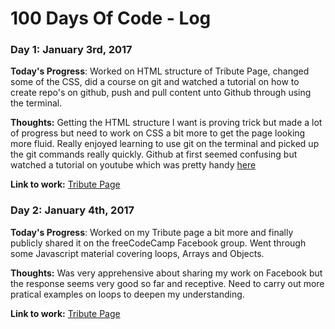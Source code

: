 # 100 Days Of Code - Log

### Day 1: January 3rd, 2017

**Today's Progress**: Worked on HTML structure of Tribute Page, changed some of the CSS, did a course on git and watched a tutorial on how to create repo's on github, push and pull content unto Github through using the terminal.

**Thoughts:** Getting the HTML structure I want is proving trick but made a lot of progress but need to work on CSS a bit more to get the page looking more fluid. Really enjoyed learning to use git on the terminal and picked up the git commands really quickly. Github at first seemed confusing but watched a tutorial on youtube which was pretty handy [here](https://www.youtube.com/watch?v=0fKg7e37bQE)

**Link to work:** [Tribute Page](http://codepen.io/MikeOsa123/pen/ENKQbB)

### Day 2: January 4th, 2017

**Today's Progress**: Worked on my Tribute page a bit more and finally publicly shared it on the freeCodeCamp Facebook group. Went through some Javascript material covering loops, Arrays and Objects.

**Thoughts:** Was very apprehensive about sharing my work on Facebook but the response seems very good so far and receptive. Need to carry out more pratical examples on loops to deepen my understanding.

**Link to work:** [Tribute Page](http://codepen.io/MikeOsa123/full/ENKQbB/)